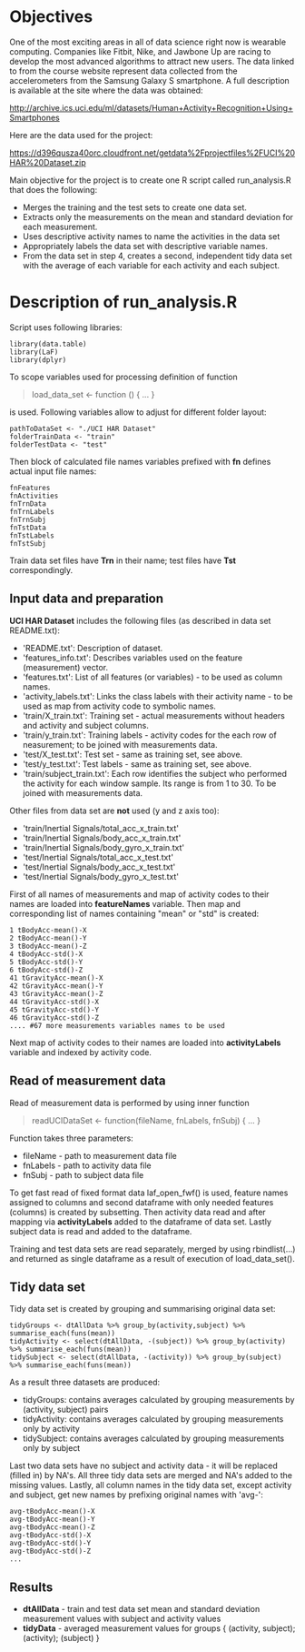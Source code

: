 # Objectives
One of the most exciting areas in all of data science right now is wearable computing. Companies like Fitbit, Nike, and Jawbone Up are racing to develop the most advanced algorithms to attract new users. The data linked to from the course website represent data collected from the accelerometers from the Samsung Galaxy S smartphone. A full description is available at the site where the data was obtained:

http://archive.ics.uci.edu/ml/datasets/Human+Activity+Recognition+Using+Smartphones

Here are the data used for the project:

https://d396qusza40orc.cloudfront.net/getdata%2Fprojectfiles%2FUCI%20HAR%20Dataset.zip

Main objective for the project is to create one R script called run_analysis.R that does the following:
*    Merges the training and the test sets to create one data set.
*    Extracts only the measurements on the mean and standard deviation for each measurement. 
*    Uses descriptive activity names to name the activities in the data set
*    Appropriately labels the data set with descriptive variable names. 
*    From the data set in step 4, creates a second, independent tidy data set with the average of each variable for each activity and each subject.

# Description of run_analysis.R

Script uses following libraries:
```
library(data.table)
library(LaF)
library(dplyr)
```

To scope variables used for processing definition of function 
>load_data_set <- function () { ... }

is used.
Following variables allow to adjust for different folder layout:
```
pathToDataSet <- "./UCI HAR Dataset"
folderTrainData <- "train"
folderTestData <- "test"
```

Then block of calculated file names variables prefixed with **fn** defines actual input file names:
```
fnFeatures 
fnActivities 
fnTrnData 
fnTrnLabels 
fnTrnSubj
fnTstData
fnTstLabels
fnTstSubj
``` 
Train data set files have **Trn** in their name; test files have **Tst** correspondingly.

## Input data and preparation
**UCI HAR Dataset** includes the following files (as described in data set README.txt):
* 'README.txt': Description of dataset.
* 'features_info.txt': Describes variables used on the feature (measurement) vector.
* 'features.txt': List of all features (or variables) - to be used as column names.
* 'activity_labels.txt': Links the class labels with their activity name - to be used as map from activity code to symbolic names.
* 'train/X_train.txt': Training set - actual measurements without headers and activity and subject columns.
* 'train/y_train.txt': Training labels - activity codes for the each row of neasurement; to be joined with measurements data.
* 'test/X_test.txt': Test set - same as training set, see above.
* 'test/y_test.txt': Test labels - same as training set, see above.
* 'train/subject_train.txt': Each row identifies the subject who performed the activity for each window sample. Its range is from 1 to 30. To be joined with measurements data.

Other files from data set are **not** used (y and z axis too):
* 'train/Inertial Signals/total_acc_x_train.txt'
* 'train/Inertial Signals/body_acc_x_train.txt'
* 'train/Inertial Signals/body_gyro_x_train.txt'
* 'test/Inertial Signals/total_acc_x_test.txt'
* 'test/Inertial Signals/body_acc_x_test.txt'
* 'test/Inertial Signals/body_gyro_x_test.txt'

First of all names of measurements and map of activity codes to their names are loaded into **featureNames** variable.
Then map and corresponding list of names containing "mean" or "std" is created:
```
1 tBodyAcc-mean()-X
2 tBodyAcc-mean()-Y
3 tBodyAcc-mean()-Z
4 tBodyAcc-std()-X
5 tBodyAcc-std()-Y
6 tBodyAcc-std()-Z
41 tGravityAcc-mean()-X
42 tGravityAcc-mean()-Y
43 tGravityAcc-mean()-Z
44 tGravityAcc-std()-X
45 tGravityAcc-std()-Y
46 tGravityAcc-std()-Z
.... #67 more measurements variables names to be used
```

Next map of activity codes to their names are loaded into **activityLabels** variable and indexed by activity code.

## Read of measurement data
Read of measurement data is performed by using inner function
> readUCIDataSet <- function(fileName, fnLabels, fnSubj) { ... }

Function takes three parameters:
* fileName - path to measurement data file
* fnLabels - path to activity data file
* fnSubj - path to subject data file

To get fast read of fixed format data laf_open_fwf() is used, feature names assigned to columns and second dataframe with only needed features (columns) is created by subsetting.
Then activity data read and after mapping via **activityLabels** added to the dataframe of data set.
Lastly subject data is read and added to the dataframe. 

Training and test data sets are read separately, merged by using rbindlist(...) and returned as single dataframe as a result of execution of load_data_set().
 
## Tidy data set
Tidy data set is created by grouping and summarising original data set:
```
tidyGroups <- dtAllData %>% group_by(activity,subject) %>% summarise_each(funs(mean))
tidyActivity <- select(dtAllData, -(subject)) %>% group_by(activity) %>% summarise_each(funs(mean))
tidySubject <- select(dtAllData, -(activity)) %>% group_by(subject) %>% summarise_each(funs(mean))
```

As a result three datasets are produced:
* tidyGroups: contains averages calculated by grouping measurements by (activity, subject) pairs
* tidyActivity: contains averages calculated by grouping measurements only by activity
* tidySubject: contains averages calculated by grouping measurements only by subject

Last two data sets have no subject and activity data - it will be replaced (filled in) by NA's.
All three tidy data sets are merged and NA's added to the missing values.
Lastly, all column names in the tidy data set, except activity and subject, get new names by prefixing original names with 'avg-':
```
avg-tBodyAcc-mean()-X
avg-tBodyAcc-mean()-Y
avg-tBodyAcc-mean()-Z
avg-tBodyAcc-std()-X
avg-tBodyAcc-std()-Y
avg-tBodyAcc-std()-Z
...
```

## Results

* **dtAllData** - train and test data set mean and standard deviation measurement values with subject and activity values
* **tidyData** - averaged measurement values for groups { (activity, subject); (activity); (subject) }
 